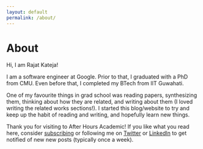 ```yaml
---
layout: default
permalink: /about/
---
```


<h1>About</h1>
Hi, I am Rajat Kateja!

<p>
I am a software engineer at Google. Prior to that, I graduated with a PhD from CMU. Even before that, I completed my BTech from IIT Guwahati. 
</p>

<p>
One of my favourite things in grad school was reading papers, synthesizing them, thinking about how they are related, and writing about them (I loved writing the related works sections!). I started this blog/website to try and keep up the habit of reading and writing, and hopefully learn new things. 
</p>

<p>
Thank you for visiting to After Hours Academic! If you like what you read here, consider 
<a href="https://groups.google.com/g/afterhoursacademic-subscribers">subscribing</a> or 
following me on <a href="http://twitter.com/rajatkateja">Twitter</a> or <a href="http://linkedin.com/in/rajatkateja">LinkedIn</a>
to get notified of new new posts (typically once a week).
</p>


<!--
This is the base Jekyll theme. You can find out more info about customizing your Jekyll theme, as well as basic Jekyll usage documentation at [jekyllrb.com](https://jekyllrb.com/)

You can find the source code for Minima at GitHub:
[jekyll][jekyll-organization] /
[minima](https://github.com/jekyll/minima)

You can find the source code for Jekyll at GitHub:
[jekyll][jekyll-organization] /
[jekyll](https://github.com/jekyll/jekyll)


[jekyll-organization]: https://github.com/jekyll
-->

